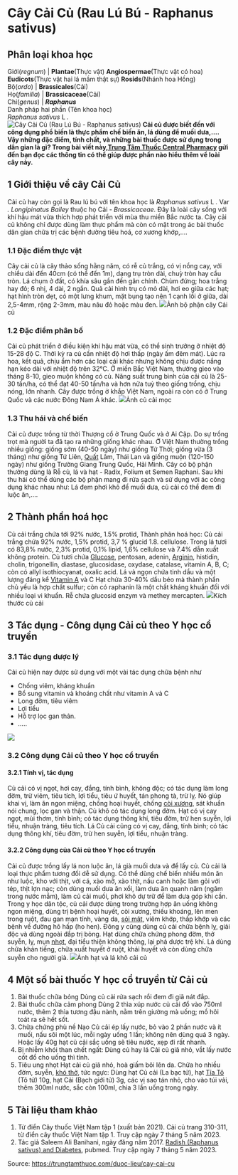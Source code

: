 # Cây Cải Củ (Rau Lú Bú - Raphanus sativus)

Phân loại khoa học  
---  
Giới(_regnum_) |  **Plantae**(Thực vật) **Angiospermae**(Thực vật có hoa) **Eudicots**(Thực vật hai lá mầm thật sự) **Rosids**(Nhánh hoa Hồng)  
Bộ(_ordo_) | **Brassicales**(Cải)  
Họ(_familia_) | **Brassicaceae**(Cải)  
Chi(_genus_) | _**Raphanus**_  
Danh pháp hai phần (Tên khoa học)  
_Raphanus sativus_ L _._  
![Cây Cải Củ \(Rau Lú Bú - Raphanus sativus\)](https://trungtamthuoc.com/images/others/cai-cu-6-7217.jpg)
**Cải củ được biết đến với công dụng phổ biến là thực phẩm chế biến ăn, lá dùng để muối dưa,…. Vậy những đặc điểm, tính chất, và những bài thuốc được sử dụng trong dân gian là gì? Trong bài viết này,[Trung Tâm Thuốc Central Pharmacy](https://trungtamthuoc.com/ "Trung Tâm Thuốc Central Pharmacy") gửi đến bạn đọc các thông tin có thể giúp được phần nào hiểu thêm về loài cây này.**
##  1 Giới thiệu về cây Cải Củ
Cải củ hay còn gọi là Rau lú bú với tên khoa học là _Raphanus sativus_ L _._ Var _. Longipinatus Bailey_ thuộc họ Cải - _Brassicaceae._
Đây là loài cây sống với khí hậu mát vừa thích hợp phát triển với mùa thu miền Bắc nước ta. Cây cải củ không chỉ được dùng làm thực phẩm mà còn có mặt trong ác bài thuốc dân gian chữa trị các bệnh đường tiêu hoá, cơ xương khớp,….
### 1.1 Đặc điểm thực vật
Cây cải củ là cây thảo sống hằng năm, có rễ củ trắng, có vị nồng cay, với chiều dài đến 40cm (có thể đến 1m), dạng trụ tròn dài, chuỳ tròn hay cầu tròn. Lá chụm ở đất, có khía sâu gần đến gân chính. Chùm đứng; hoa trắng hay đỏ; 6 nhị, 4 dài, 2 ngắn. Quả cải hình trụ có mỏ dài, hơi eo giữa các hạt; hạt hình tròn dẹt, có một lưng khum, mặt bụng tạo nên 1 cạnh lồi ở giữa, dài 2,5-4mm, rộng 2-3mm, màu nâu đỏ hoặc màu đen.
![](https://trungtamthuoc.com/images/item/cai-cu-1\(1\).jpg)Ảnh bộ phận cây Cải củ
### 1.2 Đặc điểm phân bố
Cải củ phát triển ở điều kiện khí hậu mát vừa, có thể sinh trưởng ở nhiệt độ 15-28 độ C. Thời kỳ ra củ cần nhiệt độ hơi thấp (ngày ấm đêm mát). Lúc ra hoa, kết quả, chịu ẩm hơn các loại cái khác nhưng không chịu được nắng hạn kéo dài với nhiệt độ trên 32°C. Ở miền Bắc Việt Nam, thường gieo vào tháng 8-10, gieo muộn không có củ. Năng suất trung bình của cải củ là 25-30 tấn/ha, có thể đạt 40-50 tấn/ha và hơn nữa tuỳ theo giống trồng, chịu nóng, lớn nhanh. 
Cây được trồng ở khắp Việt Nam, ngoài ra còn có ở Trung Quốc và các nước Đông Nam Á khác.
![](https://trungtamthuoc.com/images/item/cai-cu-2\(1\).jpg)Ảnh củ cải mọc
### 1.3 Thu hái và chế biến
Cải củ được trồng từ thời Thượng cổ ở Trung Quốc và ở Ai Cập. Do sự trồng trọt mà người ta đã tạo ra những giống khác nhau. Ở Việt Nam thường trồng nhiều giống: giống sớm (40-50 ngày) như giống Tứ Thời; giống vừa (3 tháng) như giống Tứ Liên, [Quất](https://trungtamthuoc.com/duoc-lieu/tac "Quất") Lâm, Thái Lan và giống muộn (120-150 ngày) như giống Trường Giang Trung Quốc, Hải Minh.
Cây có bộ phận thường dùng là Rễ củ, lá và hạt - Radix, Folium et Semen Raphani.
Sau khi thu hái có thể dùng các bộ phận mang đi rửa sạch và sử dụng với ác công dụng khác nhau như: Lá đem phơi khô để muối dưa, củ cải có thể đem đi luộc ăn,….
##  2 Thành phần hoá học
Củ cải trắng chứa tới 92% nước, 1.5% protid, Thành phân hoá học: Củ cải trắng chứa 92% nước, 1,5% protid, 3,7 % glucid 1.8. cellulose. Trong lá tươi có 83,8% nước, 2,3% protid, 0,1% lipid, 1,6% cellulose và 7.4% dẫn xuất không protein. 
Củ tươi chứa [Glucose](https://trungtamthuoc.com/hoat-chat/glucose "Glucose"), pentosan, adenin, [Arginin](https://trungtamthuoc.com/hoat-chat/arginine "Arginin"), histidin, cholin, trigonellin, diastase, glucosidase, oxydase, catalase, vitamin A, B, C; còn có allyl isothiocyanat, oxalic acid. Lá và ngọn chứa tinh dầu và một lượng đáng kể [Vitamin A](https://trungtamthuoc.com/hoat-chat/retinol "Vitamin A") và C
Hạt chứa 30-40% dầu béo mà thành phần chủ yếu là hợp chất sulfur; còn có raphanin là một chất kháng khuẩn đối với nhiều loại vi khuẩn. 
Rễ chứa glucosid enzym và methey mercapten.
![](https://trungtamthuoc.com/images/item/cai-cu-4\(2\).jpg)Kích thước củ cải
##  3 Tác dụng - Công dụng Cải củ theo Y học cổ truyền
### 3.1 Tác dụng dược lý
Cải củ hiện nay được sử dụng với một vài tác dụng chữa bệnh như
  * Chống viêm, kháng khuẩn
  * Bổ sung vitamin và khoáng chất như vitamin A và C
  * Long đờm, tiêu viêm
  * Lợi tiểu
  * Hỗ trợ lọc gan thân.
  * …..


![](https://trungtamthuoc.com/images/item/cai-cu-5\(1\).jpg)
### 3.2 Công dụng Cải củ theo Y học cổ truyền
#### 3.2.1 Tính vị, tác dụng
Củ cải có vị ngọt, hơi cay, đắng, tính bình, không độc; có tác dụng làm long đờm, trừ viêm, tiêu tích, lợi tiểu, tiêu ứ huyết, tán phong tà, trừ lỵ. Nó giúp khai vị, làm ăn ngon miệng, chống hoại huyết, chống [còi xương](https://trungtamthuoc.com/bai-viet/benh-coi-xuong-do-thieu-vitamin-d-o-tre-em "còi xương"), sát khuẩn nói chung, lọc gan và thận. Củ khô có tác dụng long đờm.
Hạt có vị cay ngọt, mùi thơm, tính bình; có tác dụng thông khí, tiêu đờm, trừ hen suyễn, lợi tiểu, nhuận tràng, tiêu tích.
Lá Củ cải cũng có vị cay, đắng, tính bình; có tác dụng thông khí, tiêu đờm, trừ hen suyễn, lợi tiểu, nhuận tràng.
#### 3.2.2 Công dụng của Cải củ theo Y học cổ truyền
Cải củ được trồng lấy lá non luộc ăn, lá già muối dưa và để lấy củ. Củ cải là loại thực phẩm tương đối dễ sử dụng. Có thể dùng chế biến nhiều món ăn như luộc, kho với thịt, với cá, xào mỡ, xào thịt, nấu canh hoặc làm gỏi với tép, thịt lợn nạc; còn dùng muối dưa ăn xổi, làm dưa ăn quanh năm (ngâm trong nước mắm), làm củ cải muối, phơi khô dự trữ để làm dưa góp khi cần.
Trong y học dân tộc, củ cải được dùng trong trường hợp ăn uống không ngon miệng, dùng trị bệnh hoại huyết, còi xương, thiếu khoáng, lên men trong ruột, đau gan mạn tính, vàng da, [sỏi mật](https://trungtamthuoc.com/bai-viet/nguyen-nhan-trieu-chung-cach-dieu-tri-va-phong-ngua-benh-soi-mat "sỏi mật"), viêm khớp, thấp khớp và các bệnh về đường hô hấp (ho hen).
Đông y cũng dùng củ cải chữa bệnh lỵ, giải độc và dùng ngoài đắp trị bỏng. Hạt dùng chữa chứng phong đờm, thở suyễn, lỵ, mụn [nhọt](https://trungtamthuoc.com/bai-viet/nhot "nhọt"), đại tiểu thiện không thông, lại phá dược trệ khí. Lá dùng chữa khản tiếng, chữa xuất huyết ở ruột, khái huyết và còn dùng chữa suyễn cho người già.
![](https://trungtamthuoc.com/images/item/cai-cu-3\(2\).jpg)Ảnh hạt và lá khô cải củ
##  4 Một số bài thuốc Y học cổ truyền từ Cải củ
1. Bài thuốc chữa bỏng
Dùng củ cải rửa sạch rồi đem đi giã nát đắp.
2. Bài thuốc chữa cảm phong
Dùng 2 thìa xúp nước củ cải đổ vào 750ml nước, thêm 2 thìa tương đậu nành, nằm trên giường mà uống; mồ hôi toát ra sẽ hết sốt.
3. Chữa chứng phù nề
Nạo Củ cải ép lấy nước, bỏ vào 2 phần nước và ít muối, nấu sôi một lúc, mỗi ngày uống 1 lần; không nên dùng quá 3 ngày. Hoặc lấy 40g hạt củ cải sắc uống sẽ tiêu nước, xẹp đi rất nhanh.
4. Bị nhiễm khói than chết ngất:
Dùng củ hay lá Cải củ giã nhỏ, vắt lấy nước cốt đổ cho uống thì tỉnh.
5. Tiêu ung nhọt
Hạt cải củ giã nhỏ, hoà giấm bôi lên da.
Chữa ho nhiều đờm, suyễn, [khó thở](https://trungtamthuoc.com/bai-viet/huong-dan-chan-doan-va-xu-tri-tinh-trang-kho-tho "khó thở"), tức ngực: Dùng hạt Củ cải (La bạc tử), hạt [Tía Tô](https://trungtamthuoc.com/duoc-lieu/tia-to-57 "Tía Tô") (Tô tử) 10g, hạt Cải (Bạch giới tử) 3g, các vị sao tán nhỏ, cho vào túi vải, thêm 300ml nước, sắc còn 100ml, chia 3 lần uống trong ngày.
##  5 Tài liệu tham khảo
  1. Từ điển Cây thuốc Việt Nam tập 1 (xuất bản 2021). Cải củ trang 310-311, từ điển cây thuốc Việt Nam tập 1. Truy cập ngày 7 tháng 5 năm 2023.
  2. Tác giả Saleem Ali Banihani, ngày đăng năm 2017. [Radish (Raphanus sativus) and Diabetes](https://pubmed.ncbi.nlm.nih.gov/28906451/), pubmed. Truy cập ngày 7 tháng 5 năm 2023.  





Source: https://trungtamthuoc.com/duoc-lieu/cay-cai-cu